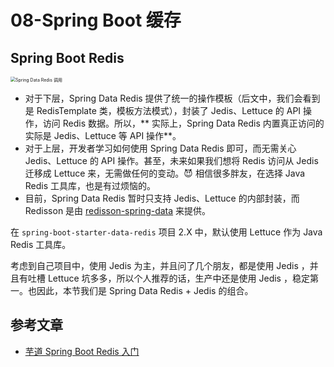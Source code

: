 # 08-Spring Boot 缓存

## Spring Boot Redis

<img src="https://static.iocoder.cn/images/Redis/2019_09_28/01.png" alt="Spring Data Redis 调用" style="zoom:50%;" />

- 对于下层，Spring Data Redis 提供了统一的操作模板（后文中，我们会看到是 RedisTemplate 类，模板方法模式），封装了 Jedis、Lettuce 的 API 操作，访问 Redis 数据。所以，**
  实际上，Spring Data Redis 内置真正访问的实际是 Jedis、Lettuce 等 API 操作**。
- 对于上层，开发者学习如何使用 Spring Data Redis 即可，而无需关心 Jedis、Lettuce 的 API 操作。甚至，未来如果我们想将 Redis 访问从 Jedis 迁移成 Lettuce 来，无需做任何的变动。😈
  相信很多胖友，在选择 Java Redis 工具库，也是有过烦恼的。
- 目前，Spring Data Redis 暂时只支持 Jedis、Lettuce 的内部封装，而 Redisson
  是由 [redisson-spring-data](https://github.com/redisson/redisson/tree/master/redisson-spring-data) 来提供。

在 `spring-boot-starter-data-redis` 项目 2.X 中，默认使用 Lettuce 作为 Java Redis 工具库。

考虑到自己项目中，使用 Jedis 为主，并且问了几个朋友，都是使用 Jedis ，并且有吐槽 Lettuce 坑多多，所以个人推荐的话，生产中还是使用 Jedis ，稳定第一。也因此，本节我们是 Spring Data Redis +
Jedis 的组合。

## 参考文章

- [芋道 Spring Boot Redis 入门](https://www.iocoder.cn/Spring-Boot/Redis/?github)